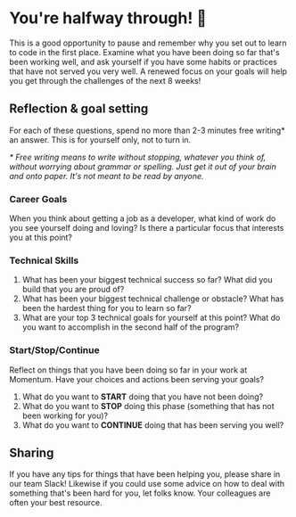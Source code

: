 # You're halfway through! 🎉

This is a good opportunity to pause and remember why you set out to learn to code in the first place. Examine what you have been doing so far that's been working well, and ask yourself if you have some habits or practices that have not served you very well. A renewed focus on your goals will help you get through the challenges of the next 8 weeks!

## Reflection & goal setting

For each of these questions, spend no more than 2-3 minutes free writing* an answer. This is for yourself only, not to turn in.

 _* Free writing means to write without stopping, whatever you think of, without worrying about grammar or spelling. Just get it out of your brain and onto paper. It's not meant to be read by anyone._

### Career Goals

When you think about getting a job as a developer, what kind of work do you see yourself doing and loving? Is there a particular focus that interests you at this point?

### Technical Skills

1. What has been your biggest technical success so far? What did you build that you are proud of?
2. What has been your biggest technical challenge or obstacle? What has been the hardest thing for you to learn so far?
3. What are your top 3 technical goals for yourself at this point? What do you want to accomplish in the second half of the program?

### Start/Stop/Continue

Reflect on things that you have been doing so far in your work at Momentum. Have your choices and actions been serving your goals?

1. What do you want to **START** doing that you have not been doing?
2. What do you want to **STOP** doing this phase (something that has not been working for you)?
3. What do you want to **CONTINUE** doing that has been serving you well?

## Sharing

If you have any tips for things that have been helping you, please share in our team Slack! Likewise if you could use some advice on how to deal with something that's been hard for you, let folks know. Your colleagues are often your best resource.
